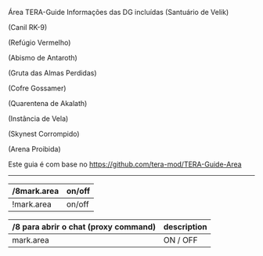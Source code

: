 Área TERA-Guide
Informações das DG incluídas
(Santuário de Velik)

(Canil RK-9)

(Refúgio Vermelho)

(Abismo de Antaroth)

(Gruta das Almas Perdidas)

(Cofre Gossamer)

(Quarentena de Akalath)

(Instância de Vela)

(Skynest Corrompido)

(Arena Proibida)

Este guia é com base no https://github.com/tera-mod/TERA-Guide-Area

------

/8mark.area | on/off
--- | ---
!mark.area | on/off

/8 para abrir o chat (proxy command) | description
--- | ---
mark.area | ON / OFF
